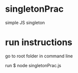 # singletonPrac
simple JS singleton

# run instructions
go to root folder in command line

run $ node singletonPrac.js
